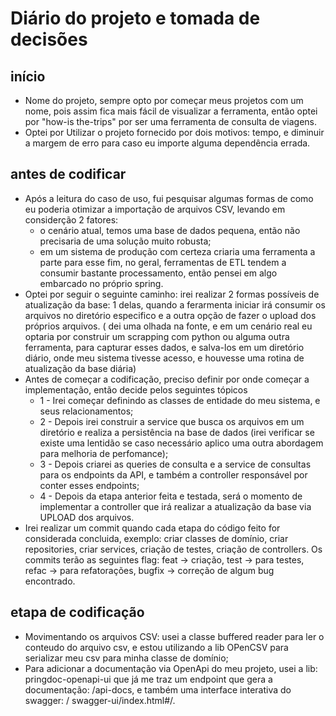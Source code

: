 # Diário do projeto e tomada de decisões

## início
- Nome do projeto, sempre opto por começar meus projetos com um nome, pois assim fica mais fácil de visualizar a ferramenta, então optei por "how-is the-trips" por ser uma ferramenta de consulta de viagens.
- Optei por Utilizar o projeto fornecido por dois motivos: tempo, e diminuir a margem de erro para caso eu importe alguma dependência errada.

## antes de codificar
- Após a leitura do caso de uso, fui pesquisar algumas formas de como eu poderia otimizar a importação de arquivos CSV, levando em considerção 2 fatores:
    - o cenário atual, temos uma base de dados pequena, então não precisaria de uma solução muito robusta;
    - em um sistema de produção com certeza criaria uma ferramenta a parte para esse fim, no geral, ferramentas de ETL tendem a consumir bastante processamento,  então pensei em algo embarcado no próprio spring.
- Optei por seguir o seguinte caminho: irei realizar 2 formas possíveis de atualização da base: 1 delas, quando a ferarmenta iniciar irá consumir os arquivos no diretório especifico e a outra opção de fazer o upload dos próprios arquivos. ( dei uma olhada na fonte, e em um cenário real eu optaria por construir um scrapping com python ou alguma outra ferramenta, para capturar esses dados, e salva-los em um diretório diário, onde meu sistema tivesse acesso, e  houvesse uma rotina de atualização da base diária)
- Antes de começar a codificação, preciso definir por onde começar a implementação, então decide pelos seguintes tópicos
  - 1 - Irei começar definindo as classes de entidade do meu sistema, e seus relacionamentos;
  - 2 - Depois irei construir a service que busca os arquivos em um diretório e realiza a persistência na base de dados (irei verificar se existe uma lentidão se caso necessário aplico uma outra abordagem para melhoria de perfomance);
  - 3 - Depois criarei as queries de consulta e a service de consultas para os endpoints da API, e também a controller responsável por conter esses endpoints;
  - 4 - Depois da  etapa anterior feita e testada, será o momento de implementar a controller que irá realizar a atualização da base via UPLOAD dos arquivos.
- Irei realizar um commit quando cada etapa do código feito for considerada concluida, exemplo: criar classes de domínio, criar repositories, criar services, criação de testes, criação de controllers. Os commits terão as seguintes flag: feat -> criação, test -> para testes, refac -> para refatorações, bugfix -> correção de algum bug encontrado.

## etapa de codificação
- Movimentando os arquivos CSV: usei a classe buffered reader para ler o conteudo do arquivo csv, e estou utilizando a lib OPenCSV para serializar meu csv para minha classe de domínio;
- Para adicionar a documentação via OpenApi do meu projeto, usei a lib: pringdoc-openapi-ui que já me traz um endpoint que gera a documentação: /api-docs, e também uma interface interativa do swagger: / swagger-ui/index.html#/.
